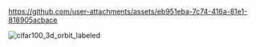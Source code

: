 

https://github.com/user-attachments/assets/eb951eba-7c74-416a-81e1-818905acbace

![cifar100_3d_orbit_labeled](https://github.com/user-attachments/assets/0049d5d8-0dd9-43ec-b651-3dc8f53e5e22)


